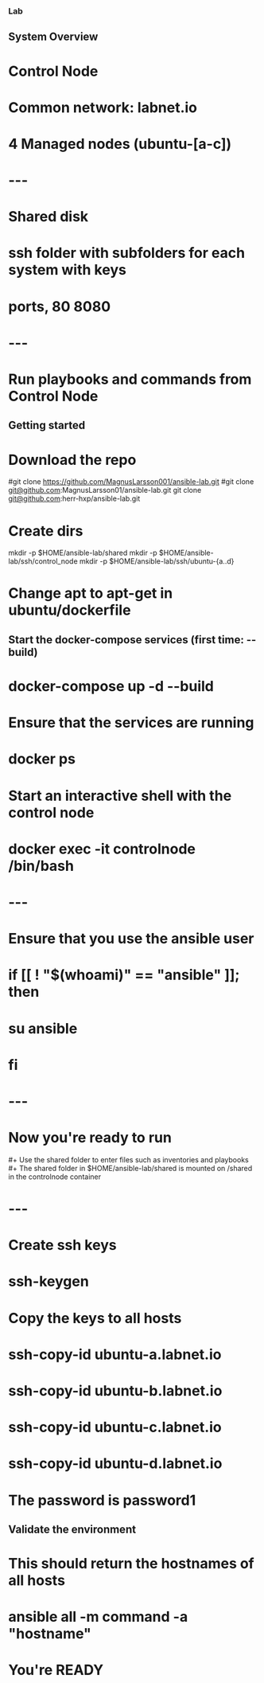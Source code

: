 ### Lab
## System Overview
# Control Node
# Common network: labnet.io
# 4 Managed nodes (ubuntu-[a-c])
# ---
# Shared disk
# ssh folder with subfolders for each system with keys
# ports, 80 8080
# ---
# Run playbooks and commands from Control Node

## Getting started
# Download the repo
#git clone https://github.com/MagnusLarsson001/ansible-lab.git
#git clone git@github.com:MagnusLarsson01/ansible-lab.git
git clone git@github.com:herr-hxp/ansible-lab.git
# Create dirs
mkdir -p $HOME/ansible-lab/shared
mkdir -p $HOME/ansible-lab/ssh/control_node
mkdir -p $HOME/ansible-lab/ssh/ubuntu-{a..d}
# Change apt to apt-get in ubuntu/dockerfile

## Start the docker-compose services (first time: --build)
# docker-compose up -d --build
# Ensure that the services are running
# docker ps
# Start an interactive shell with the control node
# docker exec -it controlnode /bin/bash
# ---
# Ensure that you use the ansible user
# if [[ ! "$(whoami)" == "ansible" ]]; then
#   su ansible
# fi
# ---
# Now you're ready to run
#+ Use the shared folder to enter files such as inventories and playbooks
#+ The shared folder in $HOME/ansible-lab/shared is mounted on /shared in the controlnode container
# ---
# Create ssh keys
# ssh-keygen
# Copy the keys to all hosts
# ssh-copy-id ubuntu-a.labnet.io
# ssh-copy-id ubuntu-b.labnet.io
# ssh-copy-id ubuntu-c.labnet.io
# ssh-copy-id ubuntu-d.labnet.io
# The password is password1

## Validate the environment
# This should return the hostnames of all hosts
# ansible all -m command -a "hostname"
# You're READY

